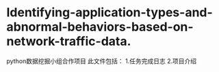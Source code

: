 # Identifying-application-types-and-abnormal-behaviors-based-on-network-traffic-data.
python数据挖掘小组合作项目
此文件包括：
1.任务完成日志
2.项目介绍
